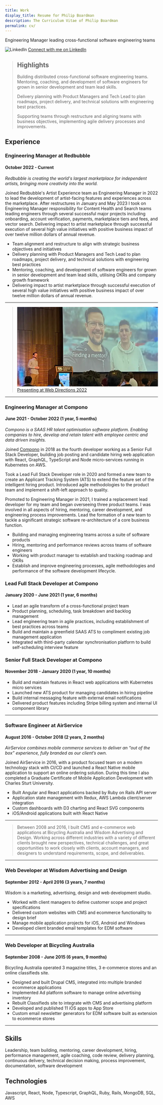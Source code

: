 ```yaml
---
title: Work
display_title: Resume for Philip Boardman
description: The Curriculum Vitae of Philip Boardman
permalink: cv/
---
```


Engineering Manager leading cross-functional software engineering teams

![LinkedIn](/images/linkedin.png) [Connect with me on LinkedIn](https://linkedin.com/in/philipboardman/)

> ## Highlights
>
> Building distributed cross-functional software engineering teams. Mentoring, coaching, and development of software engineers for grown in senior development and team lead skills.
>
> Delivery planning with Product Managers and Tech Lead to plan roadmaps, project delivery, and technical solutions with engineering best practices.
>
> Supporting teams through restructure and aligning teams with business objectives, implementing agile delivery processes and improvements.

## Experience

### Engineering Manager at Redbubble

#### October 2022 - Current

_Redbubble is creating the world's largest marketplace for independent artists, bringing more creativity into the world._

Joined Redbubble's Artist Experience team as Engineering Manager in 2022 to lead the development of artist-facing features and experiences across the marketplace. After restructures in January and May 2023 I took on Engineering Manager responsibility for Content Health and Search teams leading engineers through several successful major projects including onboarding, account verification, payments, marketplace tiers and fees, and vector search. Delivering impact to artist marketplace through successful execution of several high value initiatives with positive business impact of over twelve million dollars of annual revenue.

- Team alignment and restructure to align with strategic business objectives and initiatives
- Delivery planning with Product Managers and Tech Lead to plan roadmaps, project delivery, and technical solutions with engineering best practices
- Mentoring, coaching, and development of software engineers for grown in senior development and team lead skills, utilising OKRs and company growth framework
- Delivering impact to artist marketplace through successful execution of several high value initiatives with positive business impact of over twelve million dollars of annual revenue.

---

> [![Philip is on stage beside a large slide titled "Finding a mentor"](/articles/mentors/mentors.webp) Presenting at Web Directions 2022](https://brd.mn/articles/mentors/)

---

### Engineering Manager at Compono

#### June 2021 - October 2022 (1 year, 5 months)

_Compono is a SAAS HR talent optimisation software platform. Enabling companies to hire, develop and retain talent with employee centric and data driven insights._

Joined [Compono](https://compono.com) in 2018 as the fourth developer working as a Senior Full Stack Developer, building job posting and candidate hiring web application with React, GraphQL, TypeScript and Node micro-services running in Kubernetes on AWS.

Took a Lead Full Stack Developer role in 2020 and formed a new team to create an Applicant Tracking System (ATS) to extend the feature set of the intelligent hiring product. Introduced agile methodologies to the product team and implement a shift-left approach to quality.

Promoted to Engineering Manager in 2021, I trained a replacement lead developer for my team and began overseeing three product teams. I was involved in all aspects of hiring, mentoring, career development, and engineering process improvements. Lead the formation of a new team to tackle a significant strategic software re-architecture of a core business function.

- Building and managing engineering teams across a suite of software products
- Hiring, mentoring and performance reviews across teams of software engineers
- Working with product manager to establish and tracking roadmap and OKRs
- Establish and improve engineering processes, agile methodologies and performance of the software development lifecycle.

### Lead Full Stack Developer at Compono

#### January 2020 - June 2021 (1 year, 6 months)

- Lead an agile transform of a cross-functional project team
- Product planning, scheduling, task breakdown and backlog management
- Lead engineering team in agile practices, including establishment of best practices across teams
- Build and maintain a greenfield SAAS ATS to compliment existing job management application
- Integrated with third-party calendar synchronisation platform to build self-scheduling interview feature

### Senior Full Stack Developer at Compono

#### November 2018 - January 2020 (1 year, 10 months)

- Build and maintain features in React web applications with Kubernetes micro services
- Launched new ATS product for managing candidates in hiring pipeline
- Build internal messaging feature with external email notifications
- Delivered product features including Stripe billing system and internal UI component library

---

### Software Engineer at AirService

#### August 2016 - October 2018 (2 years, 2 months)

_AirService combines mobile commerce services to deliver an “out of the box” experience, fully branded as our client’s own._

Joined AirService in 2016, with a product focused team on a modern technology stack with CI/CD and launched a React Native mobile application to support an online ordering solution. During this time I also completed a Graduate Certificate of Mobile Application Development with Charles Sturt University.

- Built Angular and React applications backed by Ruby on Rails API server
- Application state management with Redux, AWS Lambda client/server integration
- Custom dashboards with D3 charting and React SVG components
- iOS/Android applications built with React Native

---

> Between 2008 and 2016, I built CMS and e-commerce web applications at Bicycling Australia and Wisdom Advertising and Design. Working across different industries with a variety of different clients brought new perspectives, technical challenges, and great opportunities to work closely with clients, account managers, and designers to understand requirements, scope, and deliverables.

---

### Web Developer at Wisdom Advertising and Design

#### September 2012 - April 2016 (3 years, 7 months)

Wisdom is a marketing, advertising, design and web development studio.

- Worked with client managers to define customer scope and project specifications
- Delivered custom websites with CMS and ecommerce functionality to design brief
- Manage mobile application projects for iOS, Android and Windows
- Developed client branded email templates for EDM software

---

### Web Developer at Bicycling Australia

#### September 2008 - June 2015 (6 years, 9 months)

Bicycling Australia operated 3 magazine titles, 3 e-commerce stores and an online classifieds site.

- Designed and built Drupal CMS, integrated into multiple branded ecommerce applications
- Implemented Ad platform software to manage online advertising inventory
- Rebuilt Classifieds site to integrate with CMS and advertising platform
- Developed and published 11 iOS apps to App Store
- Custom email newsletter generators for EDM software built as extension to ecommerce stores

---

## Skills

Leadership, team building, mentoring, career development, hiring, performance management, agile coaching, code review, delivery planning, continuous delivery, technical decision making, process improvement, documentation, software development

## Technologies

Javascript, React, Node, Typescript, GraphQL, Ruby, Rails, MongoDB, SQL, AWS
